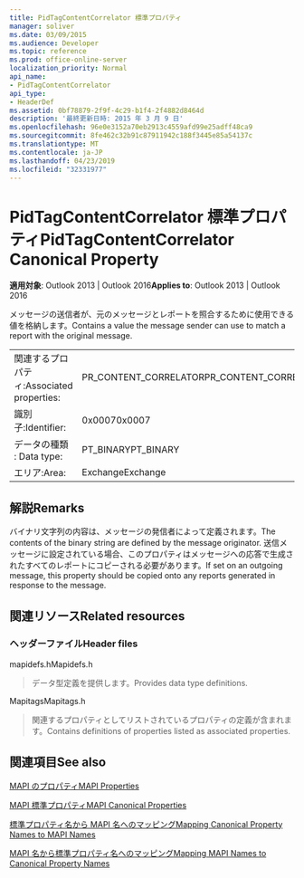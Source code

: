 ```yaml
---
title: PidTagContentCorrelator 標準プロパティ
manager: soliver
ms.date: 03/09/2015
ms.audience: Developer
ms.topic: reference
ms.prod: office-online-server
localization_priority: Normal
api_name:
- PidTagContentCorrelator
api_type:
- HeaderDef
ms.assetid: 0bf78879-2f9f-4c29-b1f4-2f4882d8464d
description: '最終更新日時: 2015 年 3 月 9 日'
ms.openlocfilehash: 96e0e3152a70eb2913c4559afd99e25adff48ca9
ms.sourcegitcommit: 8fe462c32b91c87911942c188f3445e85a54137c
ms.translationtype: MT
ms.contentlocale: ja-JP
ms.lasthandoff: 04/23/2019
ms.locfileid: "32331977"
---
```

# <a name="pidtagcontentcorrelator-canonical-property"></a><span data-ttu-id="9588e-103">PidTagContentCorrelator 標準プロパティ</span><span class="sxs-lookup"><span data-stu-id="9588e-103">PidTagContentCorrelator Canonical Property</span></span>

  
  
<span data-ttu-id="9588e-104">**適用対象**: Outlook 2013 | Outlook 2016</span><span class="sxs-lookup"><span data-stu-id="9588e-104">**Applies to**: Outlook 2013 | Outlook 2016</span></span> 
  
<span data-ttu-id="9588e-105">メッセージの送信者が、元のメッセージとレポートを照合するために使用できる値を格納します。</span><span class="sxs-lookup"><span data-stu-id="9588e-105">Contains a value the message sender can use to match a report with the original message.</span></span>
  
|||
|:-----|:-----|
|<span data-ttu-id="9588e-106">関連するプロパティ:</span><span class="sxs-lookup"><span data-stu-id="9588e-106">Associated properties:</span></span>  <br/> |<span data-ttu-id="9588e-107">PR_CONTENT_CORRELATOR</span><span class="sxs-lookup"><span data-stu-id="9588e-107">PR_CONTENT_CORRELATOR</span></span>  <br/> |
|<span data-ttu-id="9588e-108">識別子:</span><span class="sxs-lookup"><span data-stu-id="9588e-108">Identifier:</span></span>  <br/> |<span data-ttu-id="9588e-109">0x0007</span><span class="sxs-lookup"><span data-stu-id="9588e-109">0x0007</span></span>  <br/> |
|<span data-ttu-id="9588e-110">データの種類 : </span><span class="sxs-lookup"><span data-stu-id="9588e-110">Data type:</span></span>  <br/> |<span data-ttu-id="9588e-111">PT_BINARY</span><span class="sxs-lookup"><span data-stu-id="9588e-111">PT_BINARY</span></span>  <br/> |
|<span data-ttu-id="9588e-112">エリア:</span><span class="sxs-lookup"><span data-stu-id="9588e-112">Area:</span></span>  <br/> |<span data-ttu-id="9588e-113">Exchange</span><span class="sxs-lookup"><span data-stu-id="9588e-113">Exchange</span></span>  <br/> |
   
## <a name="remarks"></a><span data-ttu-id="9588e-114">解説</span><span class="sxs-lookup"><span data-stu-id="9588e-114">Remarks</span></span>

<span data-ttu-id="9588e-115">バイナリ文字列の内容は、メッセージの発信者によって定義されます。</span><span class="sxs-lookup"><span data-stu-id="9588e-115">The contents of the binary string are defined by the message originator.</span></span> <span data-ttu-id="9588e-116">送信メッセージに設定されている場合、このプロパティはメッセージへの応答で生成されたすべてのレポートにコピーされる必要があります。</span><span class="sxs-lookup"><span data-stu-id="9588e-116">If set on an outgoing message, this property should be copied onto any reports generated in response to the message.</span></span>
  
## <a name="related-resources"></a><span data-ttu-id="9588e-117">関連リソース</span><span class="sxs-lookup"><span data-stu-id="9588e-117">Related resources</span></span>

### <a name="header-files"></a><span data-ttu-id="9588e-118">ヘッダーファイル</span><span class="sxs-lookup"><span data-stu-id="9588e-118">Header files</span></span>

<span data-ttu-id="9588e-119">mapidefs.h</span><span class="sxs-lookup"><span data-stu-id="9588e-119">Mapidefs.h</span></span>
  
> <span data-ttu-id="9588e-120">データ型定義を提供します。</span><span class="sxs-lookup"><span data-stu-id="9588e-120">Provides data type definitions.</span></span>
    
<span data-ttu-id="9588e-121">Mapitags</span><span class="sxs-lookup"><span data-stu-id="9588e-121">Mapitags.h</span></span>
  
> <span data-ttu-id="9588e-122">関連するプロパティとしてリストされているプロパティの定義が含まれます。</span><span class="sxs-lookup"><span data-stu-id="9588e-122">Contains definitions of properties listed as associated properties.</span></span>
    
## <a name="see-also"></a><span data-ttu-id="9588e-123">関連項目</span><span class="sxs-lookup"><span data-stu-id="9588e-123">See also</span></span>



[<span data-ttu-id="9588e-124">MAPI のプロパティ</span><span class="sxs-lookup"><span data-stu-id="9588e-124">MAPI Properties</span></span>](mapi-properties.md)
  
[<span data-ttu-id="9588e-125">MAPI 標準プロパティ</span><span class="sxs-lookup"><span data-stu-id="9588e-125">MAPI Canonical Properties</span></span>](mapi-canonical-properties.md)
  
[<span data-ttu-id="9588e-126">標準プロパティ名から MAPI 名へのマッピング</span><span class="sxs-lookup"><span data-stu-id="9588e-126">Mapping Canonical Property Names to MAPI Names</span></span>](mapping-canonical-property-names-to-mapi-names.md)
  
[<span data-ttu-id="9588e-127">MAPI 名から標準プロパティ名へのマッピング</span><span class="sxs-lookup"><span data-stu-id="9588e-127">Mapping MAPI Names to Canonical Property Names</span></span>](mapping-mapi-names-to-canonical-property-names.md)

